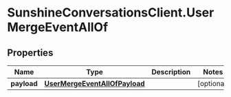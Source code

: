 # SunshineConversationsClient.UserMergeEventAllOf

## Properties

Name | Type | Description | Notes
------------ | ------------- | ------------- | -------------
**payload** | [**UserMergeEventAllOfPayload**](UserMergeEventAllOfPayload.md) |  | [optional] 


